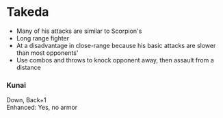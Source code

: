 # Takeda

* Many of his attacks are similar to Scorpion's  
* Long range fighter  
* At a disadvantage in close-range because his basic attacks are slower than most opponents'  
* Use combos and throws to knock opponent away, then assault from a distance  

### Kunai
Down, Back+1  
Enhanced: Yes, no armor
